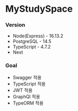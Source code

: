 # MyStudySpace
### Version
- Node(Express) - 16.13.2
- PostgreSQL - 14.5
- TypeScript - 4.7.2
- Nest

### Goal
- Swagger 적용
- TypeScript 적용
- JWT 적용
- GraphQl 적용
- TypeORM 적용
